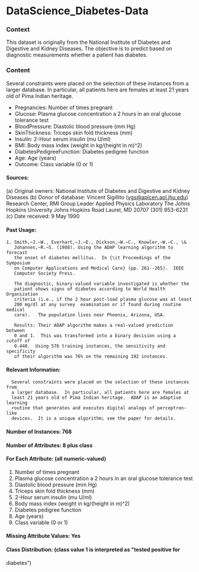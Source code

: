 # DataScience_Diabetes-Data

### Context

This dataset is originally from the National Institute of Diabetes and Digestive and Kidney Diseases. The objective is to predict based on diagnostic measurements whether a patient has diabetes.


### Content

Several constraints were placed on the selection of these instances from a larger database. In particular, all patients here are females at least 21 years old of Pima Indian heritage.

- Pregnancies: Number of times pregnant 
- Glucose: Plasma glucose concentration a 2 hours in an oral glucose tolerance test 
- BloodPressure: Diastolic blood pressure (mm Hg) 
- SkinThickness: Triceps skin fold thickness (mm) 
- Insulin: 2-Hour serum insulin (mu U/ml) 
- BMI: Body mass index (weight in kg/(height in m)^2) 
- DiabetesPedigreeFunction: Diabetes pedigree function 
- Age: Age (years) 
- Outcome: Class variable (0 or 1)

#### Sources:
   (a) Original owners: National Institute of Diabetes and Digestive and
                        Kidney Diseases
   (b) Donor of database: Vincent Sigillito (vgs@aplcen.apl.jhu.edu)
                          Research Center, RMI Group Leader
                          Applied Physics Laboratory
                          The Johns Hopkins University
                          Johns Hopkins Road
                          Laurel, MD 20707
                          (301) 953-6231
   (c) Date received: 9 May 1990

#### Past Usage:
    1. Smith,~J.~W., Everhart,~J.~E., Dickson,~W.~C., Knowler,~W.~C., \&
       Johannes,~R.~S. (1988). Using the ADAP learning algorithm to forecast
       the onset of diabetes mellitus.  In {\it Proceedings of the Symposium
       on Computer Applications and Medical Care} (pp. 261--265).  IEEE
       Computer Society Press.

       The diagnostic, binary-valued variable investigated is whether the
       patient shows signs of diabetes according to World Health Organization
       criteria (i.e., if the 2 hour post-load plasma glucose was at least 
       200 mg/dl at any survey  examination or if found during routine medical
       care).   The population lives near Phoenix, Arizona, USA.

       Results: Their ADAP algorithm makes a real-valued prediction between
       0 and 1.  This was transformed into a binary decision using a cutoff of 
       0.448.  Using 576 training instances, the sensitivity and specificity
       of their algorithm was 76% on the remaining 192 instances.

#### Relevant Information:
      Several constraints were placed on the selection of these instances from
      a larger database.  In particular, all patients here are females at
      least 21 years old of Pima Indian heritage.  ADAP is an adaptive learning
      routine that generates and executes digital analogs of perceptron-like
      devices.  It is a unique algorithm; see the paper for details.

#### Number of Instances: 768

#### Number of Attributes: 8 plus class 

#### For Each Attribute: (all numeric-valued)
   1. Number of times pregnant
   2. Plasma glucose concentration a 2 hours in an oral glucose tolerance test
   3. Diastolic blood pressure (mm Hg)
   4. Triceps skin fold thickness (mm)
   5. 2-Hour serum insulin (mu U/ml)
   6. Body mass index (weight in kg/(height in m)^2)
   7. Diabetes pedigree function
   8. Age (years)
   9. Class variable (0 or 1)

#### Missing Attribute Values: Yes

#### Class Distribution: (class value 1 is interpreted as "tested positive for
   diabetes")
